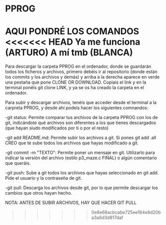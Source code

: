 # PPROG
AQUI PONDRÉ LOS COMANDOS
<<<<<<< HEAD
Ya me funciona (ARTURO)
A mí tmb (BLANCA)
=======

Para descargar la carpeta PPROG en el ordenador, donde se guardarán todos los ficheros y archivos, primero debéis ir al repositorio (donde están los commits y los archivos y demás) y arriba a la derecha aparece en verde una pestaña que pone CLONE OR DOWNLOAD. Copiais el link y en la terminal ponéis git clone LINK, y ya se os ha creado la carpeta en el ordenador.

Para subir y descargar archivos, tenéis que acceder desde el terminal a la carpreta PPROG, y desde ahí podeís hacer los siguientes comnandos:

-git status: Permite comparar tus archivos de la carpeta PPROG con los de git, indicándote qué archivos son diferentes a los que tienes descargados (que hayan siudo modificados por ti o por el resto)

-git add README.md: Permite subir los archivos a git. Si pones git add .all CREO que te sube todos los archivos que hayas modificado a git.

-git commit -m "TEXTO": Permite poner un mensaje en git. Utilizarlo para indicar la versión del archivo (estilo p3_maze.c FINAL) o algún comentario que queráis.

-git push: Sube a git todos los archivos que hayas seleccionado en git add. Pide el usuario y la contraseña de git.

-git pull: Descarga los archivos desde git, por lo que permite descargar los cambios que otros hayan hecho.

NOTA: ANTES DE SUBIR ARCHIVOS, HAY QUE HACER GIT PULL
>>>>>>> 0e8e68acbcabe725ee164e8d20ba3a6d3d817daf
